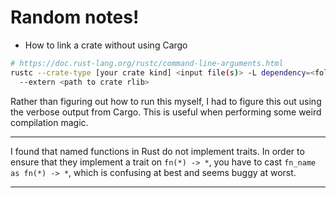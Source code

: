 # Random notes!

- How to link a crate without using Cargo

```sh
# https://doc.rust-lang.org/rustc/command-line-arguments.html
rustc --crate-type [your crate kind] <input file(s)> -L dependency=<folder with crate>
  --extern <path to crate rlib>
```
Rather than figuring out how to run this myself, I had to figure this out using the verbose
output from Cargo. This is useful when performing some weird compilation magic.


---

I found that named functions in Rust do not implement traits. In order to ensure that they
implement a trait on `fn(*) -> *`, you have to cast `fn_name as fn(*) -> *`, which is confusing
at best and seems buggy at worst.

---
